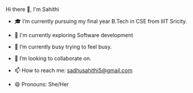 Hi there 👋, I'm Sahithi 

- 🎓 I’m currently pursuing my final year B.Tech in CSE from IIIT Sricity.
  
- 🔭 I'm currently exploring Software development

- 🌱 I’m currently busy trying to feel busy.

- 👯 I’m looking to collaborate on.

- 📫 How to reach me: sadhusahithi5@gmail.com

- 😄 Pronouns: She/Her
